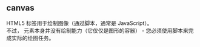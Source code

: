 canvas
------

HTML5 <canvas> 标签用于绘制图像（通过脚本，通常是 JavaScript）。  
不过，<canvas> 元素本身并没有绘制能力（它仅仅是图形的容器） - 您必须使用脚本来完成实际的绘图任务。
